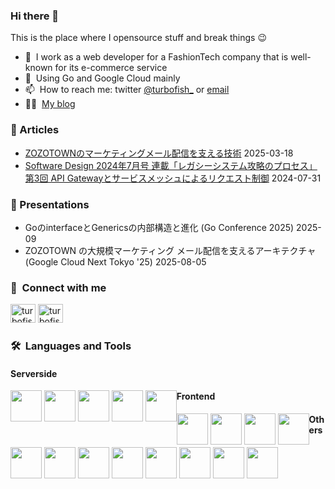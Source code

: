 ### Hi there 👋
This is the place where I opensource stuff and break things :wink:

- 🔭 &nbsp;I work as a web developer for a FashionTech company that is well-known for its e-commerce service
- 🌱 &nbsp;Using Go and Google Cloud mainly
- 📫 &nbsp;How to reach me: twitter [@turbofish_](https://twitter.com/turbofish_) or [email](<mailto:turbofish.dev@gmail.com>)
- 👨‍💻 &nbsp;[My blog](https://turbofish.hatenablog.com/)

### 📗 Articles 
- [ZOZOTOWNのマーケティングメール配信を支える技術](https://techblog.zozo.com/entry/marketing-mail-system-rearchitecture) 2025-03-18
- [Software Design 2024年7月号 連載「レガシーシステム攻略のプロセス」第3回 API Gatewayとサービスメッシュによるリクエスト制御](https://techblog.zozo.com/entry/software-design-202407) 2024-07-31

### 💬 Presentations
- GoのinterfaceとGenericsの内部構造と進化 (Go Conference 2025) 2025-09
- ZOZOTOWN の大規模マーケティング メール配信を支えるアーキテクチャ (Google Cloud Next Tokyo '25) 2025-08-05

### 🔗 &nbsp;**Connect with me**
<p>
  <a href="https://twitter.com/turbofish_" target="blank"><img src="https://raw.githubusercontent.com/rahuldkjain/github-profile-readme-generator/master/src/images/icons/Social/twitter.svg" alt="turbofish" height="30" width="40" /></a>
  <a href="https://www.facebook.com/profile.php?id=100007959765482" target="blank"><img src="https://raw.githubusercontent.com/rahuldkjain/github-profile-readme-generator/master/src/images/icons/Social/facebook.svg" alt="turbofish" height="30" width="40" /></a>
</p>

### 🛠️&nbsp;&nbsp;**Languages&nbsp;and&nbsp;Tools**

#### Serverside</p>

<div style="float: left;">
  <img height=50 src="https://cdn.jsdelivr.net/gh/devicons/devicon/icons/go/go-original-wordmark.svg" />
  <img height=50 src="https://cdn.jsdelivr.net/gh/devicons/devicon/icons/python/python-original-wordmark.svg" />
  <img height=50 src="https://cdn.jsdelivr.net/gh/devicons/devicon/icons/rust/rust-original.svg" />
  <img height=50 src="https://cdn.jsdelivr.net/gh/devicons/devicon/icons/typescript/typescript-original.svg"/>
  <img height=50 src="https://cdn.jsdelivr.net/gh/devicons/devicon/icons/java/java-original-wordmark.svg"/>
</div>

#### Frontend

<div style="float: left;">
  <img height=50 src="https://cdn.jsdelivr.net/gh/devicons/devicon/icons/typescript/typescript-original.svg"/>
  <img height=50 src="https://cdn.jsdelivr.net/gh/devicons/devicon/icons/graphql/graphql-plain-wordmark.svg"/>
  <img height=50 src="https://cdn.jsdelivr.net/gh/devicons/devicon/icons/react/react-original-wordmark.svg" />
  <img height=50 src="https://cdn.jsdelivr.net/gh/devicons/devicon/icons/nextjs/nextjs-original-wordmark.svg" />
</div>

#### Others

<div style="float: left;">
  <img height=50 src="https://cdn.jsdelivr.net/gh/devicons/devicon/icons/googlecloud/googlecloud-original-wordmark.svg" />
  <img height=50 src="https://cdn.jsdelivr.net/gh/devicons/devicon/icons/mysql/mysql-original-wordmark.svg" />
  <img height=50 src="https://cdn.jsdelivr.net/gh/devicons/devicon/icons/docker/docker-original-wordmark.svg" />
  <img height=50 src="https://cdn.jsdelivr.net/gh/devicons/devicon/icons/github/github-original-wordmark.svg"/>
  <img height=50 src="https://cdn.jsdelivr.net/gh/devicons/devicon/icons/git/git-original-wordmark.svg" />
  <img height=50 src="https://cdn.jsdelivr.net/gh/devicons/devicon/icons/circleci/circleci-plain-wordmark.svg" />
  <img height=50 src="https://cdn.jsdelivr.net/gh/devicons/devicon/icons/vim/vim-original.svg" />
  <img height=50 src="https://cdn.jsdelivr.net/gh/devicons/devicon/icons/slack/slack-original.svg" />
</div>
